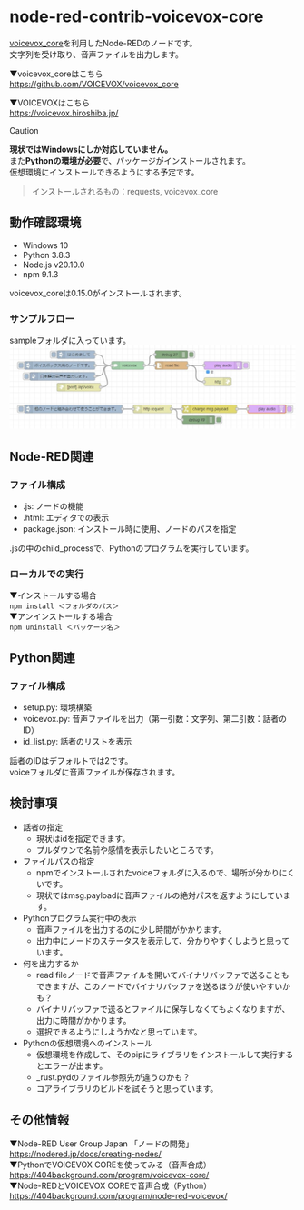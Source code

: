 # node-red-contrib-voicevox-core

[voicevox_core](https://github.com/VOICEVOX/voicevox_core)を利用したNode-REDのノードです。  
文字列を受け取り、音声ファイルを出力します。  

▼voicevox_coreはこちら  
<https://github.com/VOICEVOX/voicevox_core>  

▼VOICEVOXはこちら  
<https://voicevox.hiroshiba.jp/>  

> [!CAUTION]
> **現状ではWindowsにしか対応していません。**  
> また**Pythonの環境が必要**で、パッケージがインストールされます。  
> 仮想環境にインストールできるようにする予定です。  
> >インストールされるもの：requests, voicevox_core  

## 動作確認環境

- Windows 10
- Python 3.8.3
- Node.js v20.10.0
- npm 9.1.3

voicevox_coreは0.15.0がインストールされます。  

### サンプルフロー

sampleフォルダに入っています。  
![sample-flow](./examples/sample-flow.jpg)  

## Node-RED関連

### ファイル構成

- .js: ノードの機能
- .html: エディタでの表示
- package.json: インストール時に使用、ノードのパスを指定

.jsの中のchild_processで、Pythonのプログラムを実行しています。  

### ローカルでの実行

▼インストールする場合  
```npm install ＜フォルダのパス＞```  
▼アンインストールする場合  
```npm uninstall ＜パッケージ名＞```  

## Python関連

### ファイル構成

- setup.py: 環境構築
- voicevox.py: 音声ファイルを出力（第一引数：文字列、第二引数：話者のID）
- id_list.py: 話者のリストを表示

話者のIDはデフォルトでは2です。  
voiceフォルダに音声ファイルが保存されます。  

## 検討事項

- 話者の指定
  - 現状はidを指定できます。
  - プルダウンで名前や感情を表示したいところです。
- ファイルパスの指定
  - npmでインストールされたvoiceフォルダに入るので、場所が分かりにくいです。
  - 現状ではmsg.payloadに音声ファイルの絶対パスを返すようにしています。
- Pythonプログラム実行中の表示
  - 音声ファイルを出力するのに少し時間がかかります。
  - 出力中にノードのステータスを表示して、分かりやすくしようと思っています。
- 何を出力するか
  - read fileノードで音声ファイルを開いてバイナリバッファで送ることもできますが、このノードでバイナリバッファを送るほうが使いやすいかも？
  - バイナリバッファで送るとファイルに保存しなくてもよくなりますが、出力に時間がかかります。
  - 選択できるようにしようかなと思っています。
- Pythonの仮想環境へのインストール
  - 仮想環境を作成して、そのpipにライブラリをインストールして実行するとエラーが出ます。
  - _rust.pydのファイル参照先が違うのかも？
  - コアライブラリのビルドを試そうと思っています。

## その他情報

▼Node-RED User Group Japan 「ノードの開発」  
<https://nodered.jp/docs/creating-nodes/>  
▼PythonでVOICEVOX COREを使ってみる（音声合成）  
<https://404background.com/program/voicevox-core/>  
▼Node-REDとVOICEVOX COREで音声合成（Python）  
<https://404background.com/program/node-red-voicevox/>  
